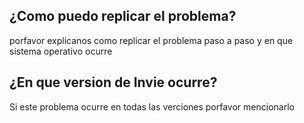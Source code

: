 ## ¿Como puedo replicar el problema?
porfavor explicanos como replicar el problema paso a paso y en que sistema operativo ocurre
## ¿En que version de Invie ocurre?
Si este problema ocurre en todas las verciones porfavor mencionarlo
